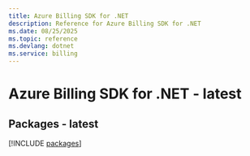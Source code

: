 ```yaml
---
title: Azure Billing SDK for .NET
description: Reference for Azure Billing SDK for .NET
ms.date: 08/25/2025
ms.topic: reference
ms.devlang: dotnet
ms.service: billing
---
```

# Azure Billing SDK for .NET - latest
## Packages - latest
[!INCLUDE [packages](billing-index.md)]